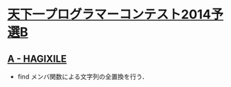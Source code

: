 # [天下一プログラマーコンテスト2014予選B](https://atcoder.jp/contests/tenka1-2014-qualb/tasks)

## [A - HAGIXILE](https://atcoder.jp/contests/tenka1-2014-qualb/tasks/tenka1_2014_qualB_a)
- find メンバ関数による文字列の全置換を行う．
